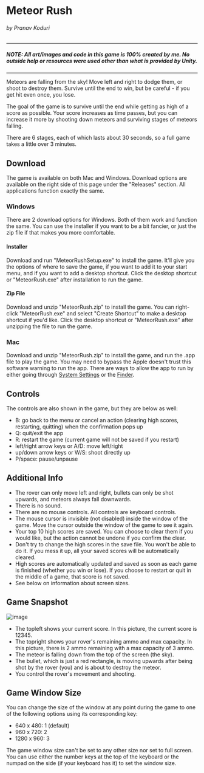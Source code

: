 # Meteor Rush
###### by Pranav Koduri
---
##### NOTE: All art/images and code in this game is 100% created by me. No outside help or resources were used other than what is provided by Unity.
---
Meteors are falling from the sky! Move left and right to dodge them, or shoot to destroy them. Survive until the end to win, but be careful - if you get hit even once, you lose.

The goal of the game is to survive until the end while getting as high of a score as possible. Your score increases as time passes, but you can increase it more by shooting down meteors and surviving stages of meteors falling.

There are 6 stages, each of which lasts about 30 seconds, so a full game takes a little over 3 minutes.

## Download

The game is available on both Mac and Windows. Download options are available on the right side of this page under the "Releases" section. All applications function exactly the same.

### Windows

There are 2 download options for Windows. Both of them work and function the same. You can use the installer if you want to be a bit fancier, or just the zip file if that makes you more comfortable.

#### Installer

Download and run "MeteorRushSetup.exe" to install the game. It'll give you the options of where to save the game, if you want to add it to your start menu, and if you want to add a desktop shortcut. Click the desktop shortcut or "MeteorRush.exe" after installation to run the game.

#### Zip File

Download and unzip "MeteorRush.zip" to install the game. You can right-click "MeteorRush.exe" and select "Create Shortcut" to make a desktop shortcut if you'd like. Click the desktop shortcut or "MeteorRush.exe" after unzipping the file to run the game.

### Mac

Download and unzip "MeteorRush.zip" to install the game, and run the .app file to play the game. You may need to bypass the Apple doesn't trust this software warning to run the app. There are ways to allow the app to run by either going through [System Settings](https://support.apple.com/en-us/102445#:~:text=Open%20System%20Settings.,anyway%2C%20you%20can%20click%20Open) or the [Finder](https://support.apple.com/guide/mac-help/open-a-mac-app-from-an-unidentified-developer-mh40616/mac).

## Controls

The controls are also shown in the game, but they are below as well:
- B: go back to the menu or cancel an action (clearing high scores, restarting, quitting) when the confirmation pops up
- Q: quit/exit the app
- R: restart the game (current game will not be saved if you restart)
- left/right arrow keys or A/D: move left/right
- up/down arrow keys or W/S: shoot directly up
- P/space: pause/unpause

## Additional Info

- The rover can only move left and right, bullets can only be shot upwards, and meteors always fall downwards.
- There is no sound.
- There are no mouse controls. All controls are keyboard controls.
- The mouse cursor is invisible (not disabled) inside the window of the game. Move the cursor outside the window of the game to see it again.
- Your top 10 high scores are saved. You can choose to clear them if you would like, but the action cannot be undone if you confirm the clear.
- Don't try to change the high scores in the save file. You won't be able to do it. If you mess it up, all your saved scores will be automatically cleared.
- High scores are automatically updated and saved as soon as each game is finished (whether you win or lose). If you choose to restart or quit in the middle of a game, that score is not saved.
- See below on information about screen sizes.

## Game Snapshot

![image](https://github.com/user-attachments/assets/2d5b924d-2fd3-49fe-89e3-9ddd49675977)

- The topleft shows your current score. In this picture, the current score is 12345.
- The topright shows your rover's remaining ammo and max capacity. In this picture, there is 2 ammo remaining with a max capacity of 3 ammo.
- The meteor is falling down from the top of the screen (the sky).
- The bullet, which is just a red rectangle, is moving upwards after being shot by the rover (you) and is about to destroy the meteor.
- You control the rover's movement and shooting.

## Game Window Size

You can change the size of the window at any point during the game to one of the following options using its corresponding key:
- 640 x 480: 1 (default)
- 960 x 720: 2
- 1280 x 960: 3

The game window size can't be set to any other size nor set to full screen. You can use either the number keys at the top of the keyboard or the numpad on the side (if your keyboard has it) to set the window size.
